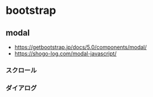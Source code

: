 # bootstrap 
## modal
- https://getbootstrap.jp/docs/5.0/components/modal/
- https://shogo-log.com/modal-javascript/
### スクロール

### ダイアログ

